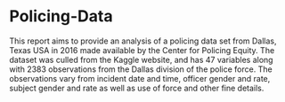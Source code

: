 # Policing-Data

This report aims to provide an analysis of a policing data set from Dallas, Texas USA in 2016 made available by the Center for Policing Equity. The dataset was culled from the Kaggle website, and has 47 variables along with 2383 observations from the Dallas division of the police force. The observations vary from incident date and time, officer gender and rate, subject gender and rate as well as use of force and other fine details. 

